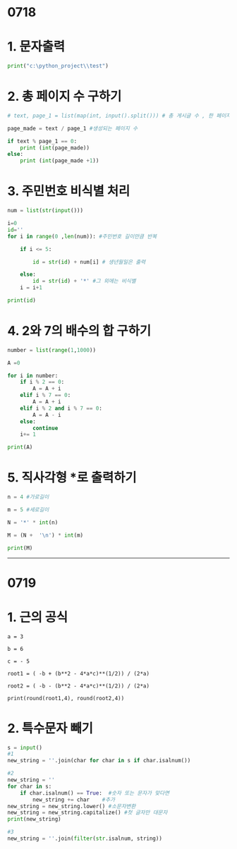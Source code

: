 # 0718

# 1. 문자출력

```python
print("c:\python_project\\test")
```

# 2. 총 페이지 수 구하기

```python
# text, page_1 = list(map(int, input().split())) # 총 게시글 수 , 한 페이지에 들어갈 게시글 수

page_made = text / page_1 #생성되는 페이지 수 

if text % page_1 == 0:
    print (int(page_made))
else:
    print (int(page_made +1))
```

# 3. 주민번호 비식별 처리

```python
num = list(str(input()))

i=0
id=''
for i in range(0 ,len(num)): #주민번호 길이만큼 반복

    if i <= 5:

        id = str(id) + num[i] # 생년월일은 출력

    else:
        id = str(id) + '*' #그 외에는 비식별
    i = i+1

print(id)
```

# 4. 2와 7의 배수의 합 구하기

```python
number = list(range(1,1000))

A =0

for i in number:
    if i % 2 == 0:
        A = A + i
    elif i % 7 == 0:
        A = A + i
    elif i % 2 and i % 7 == 0:
        A = A - i
    else:
        continue
    i+= 1

print(A)
```

# 5. 직사각형 *로 출력하기

```python
n = 4 #가로길이

m = 5 #세로길이

N = '*' * int(n)

M = (N +  '\n') * int(m)

print(M)
```

---

# 0719

# 1. 근의 공식

```pyton
a = 3

b = 6

c = - 5

root1 = ( -b + (b**2 - 4*a*c)**(1/2)) / (2*a)

root2 = ( -b - (b**2 - 4*a*c)**(1/2)) / (2*a)

print(round(root1,4), round(root2,4))
```

# 2. 특수문자 빼기

```python
s = input()
#1
new_string = ''.join(char for char in s if char.isalnum())

#2
new_string = ''
for char in s:
    if char.isalnum() == True:  #숫자 또는 문자가 맞다면
        new_string += char    #추가
new_string = new_string.lower() #소문자변환
new_string = new_string.capitalize() #첫 글자만 대문자
print(new_string)

#3
new_string = ''.join(filter(str.isalnum, string))
```
